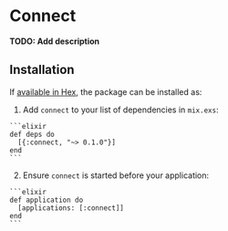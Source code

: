 # Connect

**TODO: Add description**

## Installation

If [available in Hex](https://hex.pm/docs/publish), the package can be installed as:

  1. Add `connect` to your list of dependencies in `mix.exs`:

    ```elixir
    def deps do
      [{:connect, "~> 0.1.0"}]
    end
    ```

  2. Ensure `connect` is started before your application:

    ```elixir
    def application do
      [applications: [:connect]]
    end
    ```

